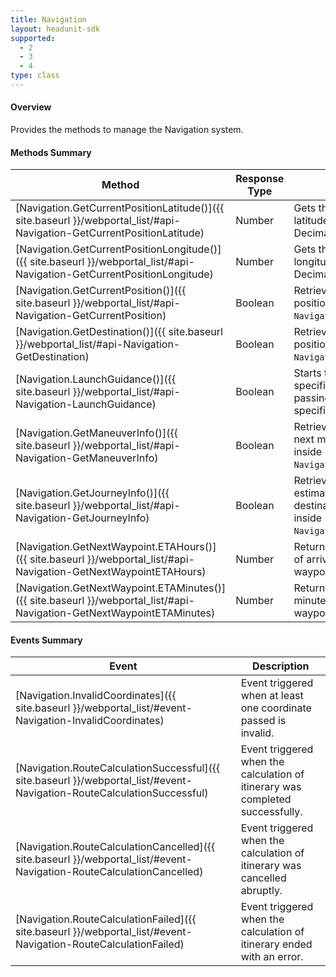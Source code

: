 ```yaml
---
title: Navigation
layout: headunit-sdk
supported:
  - 2
  - 3
  - 4
type: class
---
```


#### Overview

Provides the methods to manage the Navigation system.

#### Methods Summary

Method | Response Type | Description
-----|----|----
[Navigation.GetCurrentPositionLatitude()]({{ site.baseurl }}/webportal_list/#api-Navigation-GetCurrentPositionLatitude) | Number | Gets the current position's latitude in WGS84 Signed Decimal Degrees.
[Navigation.GetCurrentPositionLongitude()]({{ site.baseurl }}/webportal_list/#api-Navigation-GetCurrentPositionLongitude) | Number| Gets the current position's longitude in WGS84 Signed Decimal Degrees.
[Navigation.GetCurrentPosition()]({{ site.baseurl }}/webportal_list/#api-Navigation-GetCurrentPosition) | Boolean | Retrieves the current position and store it inside `Navigation.CurrentPosition`.
[Navigation.GetDestination()]({{ site.baseurl }}/webportal_list/#api-Navigation-GetDestination) | Boolean | Retrieves the current position and store it inside `Navigation.Destination`.
[Navigation.LaunchGuidance()]({{ site.baseurl }}/webportal_list/#api-Navigation-LaunchGuidance) | Boolean | Starts the navigation to the specified destination and passing through all the specified waypoints.
[Navigation.GetManeuverInfo()]({{ site.baseurl }}/webportal_list/#api-Navigation-GetManeuverInfo) | Boolean | Retrieves information on the next maneuver and store it inside `Navigation.ManeuverInfo`.
[Navigation.GetJourneyInfo()]({{ site.baseurl }}/webportal_list/#api-Navigation-GetJourneyInfo) | Boolean | Retrieves information on the estimated time of arrival at destination and store it inside `Navigation.JourneyInfo`.
[Navigation.GetNextWaypoint.ETAHours()]({{ site.baseurl }}/webportal_list/#api-Navigation-GetNextWaypointETAHours) | Number | Returns the estimated hour of arrival at the next waypoint.
[Navigation.GetNextWaypoint.ETAMinutes()]({{ site.baseurl }}/webportal_list/#api-Navigation-GetNextWaypointETAMinutes) | Number | Returns the estimated minute of arrival at the next waypoint.

#### Events Summary

Event | Description
----|----
[Navigation.InvalidCoordinates]({{ site.baseurl }}/webportal_list/#event-Navigation-InvalidCoordinates) | Event triggered when at least one coordinate passed is invalid.
[Navigation.RouteCalculationSuccessful]({{ site.baseurl }}/webportal_list/#event-Navigation-RouteCalculationSuccessful) | Event triggered when the calculation of itinerary was completed successfully.
[Navigation.RouteCalculationCancelled]({{ site.baseurl }}/webportal_list/#event-Navigation-RouteCalculationCancelled) | Event triggered when the calculation of itinerary was cancelled abruptly.
[Navigation.RouteCalculationFailed]({{ site.baseurl }}/webportal_list/#event-Navigation-RouteCalculationFailed) | Event triggered when the calculation of itinerary ended with an error.